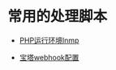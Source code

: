 # 常用的处理脚本

*  [PHP运行环境lnmp](./blob/master/centos7-x86-lnmp.sh)

*  [宝塔webhook配置](./blob/master/bt-webhook.sh)
